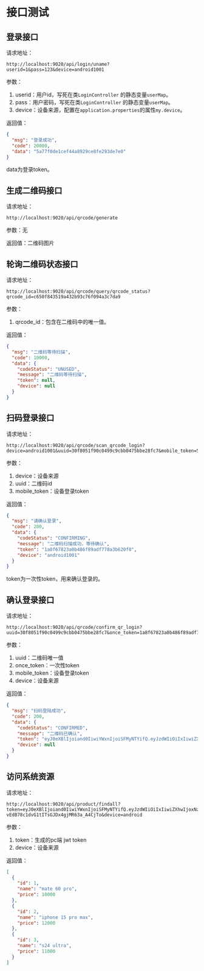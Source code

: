 # 接口测试

## 登录接口

请求地址：

```http
http://localhost:9020/api/login/uname?userid=1&pass=123&device=android1001
```

参数：

1. userid：用户id，写死在类`LoginController` 的静态变量`userMap`。
2. pass：用户密码，写死在类`LoginController` 的静态变量`userMap`。
3. device：设备来源，配置在`application.properties`的属性`my.device`。

返回值：

```json
{
  "msg": "登录成功",
  "code": 20000,
  "data": "5a77f0de1cef44a8929ce8fe293de7e0"
}
```

data为登录token。

## 生成二维码接口

请求地址：

```http
http://localhost:9020/api/qrcode/generate
```

参数：无

返回值：二维码图片



## 轮询二维码状态接口

请求地址：

```http
http://localhost:9020/api/qrcode/query/qrcode_status?qrcode_id=c650f843519a432b93c76f094a3c7da9
```

参数：

1. qrcode_id：包含在二维码中的唯一值。

返回值：

```json
{
  "msg": "二维码等待扫描",
  "code": 10000,
  "data": {
    "codeStatus": "UNUSED",
    "message": "二维码等待扫描",
    "token": null,
    "device": null
  }
}
```

## 扫码登录接口

请求地址：

```http
http://localhost:9020/api/qrcode/scan_qrcode_login?device=android1001&uuid=30f8051f90c0499c9cbb0475bbe28fc7&mobile_token=5a77f0de1cef44a8929ce8fe293de7e0
```

参数：

1. device：设备来源
2. uuid：二维码id
3. mobile_token：设备登录token

返回值：

```json
{
  "msg": "请确认登录",
  "code": 200,
  "data": {
    "codeStatus": "CONFIRMING",
    "message": "二维码扫描成功，等待确认",
    "token": "1a8f67823a0b486f89adf778a3b620f0",
    "device": "android1001"
  }
}
```

token为一次性token，用来确认登录的。

## 确认登录接口

请求地址：

```http
http://localhost:9020/api/qrcode/confirm_qr_login?uuid=30f8051f90c0499c9cbb0475bbe28fc7&once_token=1a8f67823a0b486f89adf778a3b620f0&mobile_token=5a77f0de1cef44a8929ce8fe293de7e0&device=android1001
```

参数：

1. uuid：二维码唯一值
2. once_token：一次性token
3. mobile_token：设备登录token
4. device：设备来源

返回值：

```json
{
  "msg": "扫码登陆成功",
  "code": 200,
  "data": {
    "codeStatus": "CONFIRMED",
    "message": "二维码已确认",
    "token": "eyJ0eXBlIjoiand0IiwiYWxnIjoiSFMyNTYifQ.eyJzdWIiOiIxIiwiZXhwIjoxNzEwODUzODgyfQ.B9Al9ZS-vEdB78c1dvG1tITsGJDx4gjMR63a_A4CjTo",
    "device": null
  }
}
```

## 访问系统资源

请求地址：

```http
http://localhost:9020/api/product/findall?token=eyJ0eXBlIjoiand0IiwiYWxnIjoiSFMyNTYifQ.eyJzdWIiOiIxIiwiZXhwIjoxNzEwODUzODgyfQ.B9Al9ZS-vEdB78c1dvG1tITsGJDx4gjMR63a_A4CjTo&device=android
```

参数：

1. token：生成的pc端 jwt token
2. device：设备来源

返回值：

```json
[
  {
    "id": 1,
    "name": "mate 60 pro",
    "price": 10000
  },
  {
    "id": 2,
    "name": "iphone 15 pro max",
    "price": 12000
  },
  {
    "id": 3,
    "name": "s24 ultra",
    "price": 11000
  }
]
```

